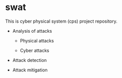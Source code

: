 # swat

This is cyber physical system (cps) project repository. 

* Analysis of attacks

  * Physical attacks

  * Cyber attacks 
* Attack detection
* Attack mitigation
  

  

